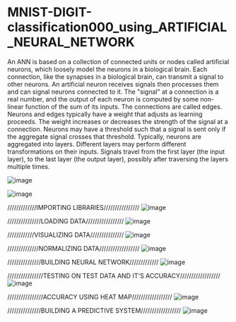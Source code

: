 # MNIST-DIGIT-classification000_using_ARTIFICIAL_NEURAL_NETWORK
An ANN is based on a collection of connected units or nodes called artificial neurons, which loosely model the neurons in a biological brain.
Each connection, like the synapses in a biological brain, can transmit a signal to other neurons. 
An artificial neuron receives signals then processes them and can signal neurons connected to it. The "signal" at a connection is a real number, 
and the output of each neuron is computed by some non-linear function of the sum of its inputs. The connections are called edges. 
Neurons and edges typically have a weight that adjusts as learning proceeds. The weight increases or decreases the strength of the signal at a connection. 
Neurons may have a threshold such that a signal is sent only if the aggregate signal crosses that threshold. Typically, neurons are aggregated into layers. 
Different layers may perform different transformations on their inputs. Signals travel from the first layer (the input layer), 
to the last layer (the output layer), possibly after traversing the layers multiple times.



![image](https://user-images.githubusercontent.com/104202659/173195348-f5d806ae-3395-4660-9b2c-ae9fcfcd08af.png)

![image](https://user-images.githubusercontent.com/104202659/173195355-95a4f340-2fbb-4296-bef7-9a38ac4da213.png)




/////////////IMPORTING LIBRARIES////////////////
![image](https://user-images.githubusercontent.com/104202659/173195092-368eb862-96b4-4026-ad01-09d62bb526bc.png)


///////////////LOADING DATA/////////////////
![image](https://user-images.githubusercontent.com/104202659/173195109-81678c95-a3c0-44cd-8181-b1ef4f1c5be9.png)


////////////VISUALIZING DATA///////////////
![image](https://user-images.githubusercontent.com/104202659/173195158-545cc16f-7cf5-4c34-b138-c10fa427bd13.png)



//////////////NORMALIZING DATA//////////////////
![image](https://user-images.githubusercontent.com/104202659/173195189-b65303ff-ad26-41f0-881b-08fb576ca13d.png)



///////////////BUILDING NEURAL NETWORK/////////////
![image](https://user-images.githubusercontent.com/104202659/173195208-a15666ab-64ba-4669-8837-b9dc7764cad2.png)



////////////////TESTING ON TEST DATA AND IT'S ACCURACY//////////////////
![image](https://user-images.githubusercontent.com/104202659/173195237-143b86fb-4ea9-4683-a01d-4a85b8715ad3.png)




////////////////ACCURACY USING HEAT MAP//////////////////
![image](https://user-images.githubusercontent.com/104202659/173195274-7a5bd43a-23ea-42a2-b402-5e9a4413be85.png)



///////////////BUILDING A PREDICTIVE SYSTEM//////////////////
![image](https://user-images.githubusercontent.com/104202659/173195296-4d5b55d5-cfb9-4731-8a3f-06742a95b94c.png)
